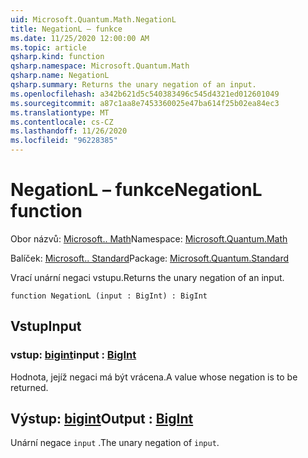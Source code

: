 ```yaml
---
uid: Microsoft.Quantum.Math.NegationL
title: NegationL – funkce
ms.date: 11/25/2020 12:00:00 AM
ms.topic: article
qsharp.kind: function
qsharp.namespace: Microsoft.Quantum.Math
qsharp.name: NegationL
qsharp.summary: Returns the unary negation of an input.
ms.openlocfilehash: a342b621d5c540383496c545d4321ed012601049
ms.sourcegitcommit: a87c1aa8e7453360025e47ba614f25b02ea84ec3
ms.translationtype: MT
ms.contentlocale: cs-CZ
ms.lasthandoff: 11/26/2020
ms.locfileid: "96228385"
---
```

# <a name="negationl-function"></a><span data-ttu-id="324f4-102">NegationL – funkce</span><span class="sxs-lookup"><span data-stu-id="324f4-102">NegationL function</span></span>

<span data-ttu-id="324f4-103">Obor názvů: [Microsoft.. Math](xref:Microsoft.Quantum.Math)</span><span class="sxs-lookup"><span data-stu-id="324f4-103">Namespace: [Microsoft.Quantum.Math](xref:Microsoft.Quantum.Math)</span></span>

<span data-ttu-id="324f4-104">Balíček: [Microsoft.. Standard](https://nuget.org/packages/Microsoft.Quantum.Standard)</span><span class="sxs-lookup"><span data-stu-id="324f4-104">Package: [Microsoft.Quantum.Standard](https://nuget.org/packages/Microsoft.Quantum.Standard)</span></span>


<span data-ttu-id="324f4-105">Vrací unární negaci vstupu.</span><span class="sxs-lookup"><span data-stu-id="324f4-105">Returns the unary negation of an input.</span></span>

```qsharp
function NegationL (input : BigInt) : BigInt
```


## <a name="input"></a><span data-ttu-id="324f4-106">Vstup</span><span class="sxs-lookup"><span data-stu-id="324f4-106">Input</span></span>

### <a name="input--bigint"></a><span data-ttu-id="324f4-107">vstup: [bigint](xref:microsoft.quantum.lang-ref.bigint)</span><span class="sxs-lookup"><span data-stu-id="324f4-107">input : [BigInt](xref:microsoft.quantum.lang-ref.bigint)</span></span>

<span data-ttu-id="324f4-108">Hodnota, jejíž negaci má být vrácena.</span><span class="sxs-lookup"><span data-stu-id="324f4-108">A value whose negation is to be returned.</span></span>



## <a name="output--bigint"></a><span data-ttu-id="324f4-109">Výstup: [bigint](xref:microsoft.quantum.lang-ref.bigint)</span><span class="sxs-lookup"><span data-stu-id="324f4-109">Output : [BigInt](xref:microsoft.quantum.lang-ref.bigint)</span></span>

<span data-ttu-id="324f4-110">Unární negace `input` .</span><span class="sxs-lookup"><span data-stu-id="324f4-110">The unary negation of `input`.</span></span>